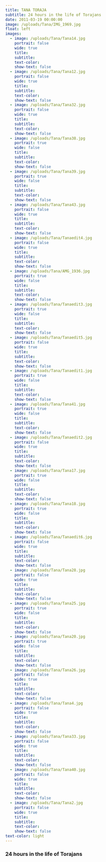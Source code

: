 ```yaml
---
title: TANA TORAJA
subtitle: 24 hours in the life of Torajans
date: 2011-03-19 00:00:00
image: /uploads/Tana/IMG_1969.jpg
float: left
images:
  - image: /uploads/Tana/Tana14.jpg
    portrait: false
    wide: true
    title:
    subtitle:
    text-color:
    show-text: false
  - image: /uploads/Tana/Tana12.jpg
    portrait: false
    wide: true
    title:
    subtitle:
    text-color:
    show-text: false
  - image: /uploads/Tana/Tana32.jpg
    portrait: false
    wide: true
    title:
    subtitle:
    text-color:
    show-text: false
  - image: /uploads/Tana/Tana38.jpg
    portrait: true
    wide: false
    title:
    subtitle:
    text-color:
    show-text: false
  - image: /uploads/Tana/Tana39.jpg
    portrait: true
    wide: false
    title:
    subtitle:
    text-color:
    show-text: false
  - image: /uploads/Tana/Tana43.jpg
    portrait: false
    wide: true
    title:
    subtitle:
    text-color:
    show-text: false
  - image: /uploads/Tana/Tanaedit4.jpg
    portrait: false
    wide: true
    title:
    subtitle:
    text-color:
    show-text: false
  - image: /uploads/Tana/AMG_1936.jpg
    portrait: true
    wide: false
    title:
    subtitle:
    text-color:
    show-text: false
  - image: /uploads/Tana/Tanaedit3.jpg
    portrait: true
    wide: false
    title:
    subtitle:
    text-color:
    show-text: false
  - image: /uploads/Tana/Tanaedit5.jpg
    portrait: false
    wide: true
    title:
    subtitle:
    text-color:
    show-text: false
  - image: /uploads/Tana/Tanaedit1.jpg
    portrait: true
    wide: false
    title:
    subtitle:
    text-color:
    show-text: false
  - image: /uploads/Tana/Tana41.jpg
    portrait: true
    wide: false
    title:
    subtitle:
    text-color:
    show-text: false
  - image: /uploads/Tana/Tanaedit2.jpg
    portrait: false
    wide: true
    title:
    subtitle:
    text-color:
    show-text: false
  - image: /uploads/Tana/Tana17.jpg
    portrait: true
    wide: false
    title:
    subtitle:
    text-color:
    show-text: false
  - image: /uploads/Tana/Tana18.jpg
    portrait: true
    wide: false
    title:
    subtitle:
    text-color:
    show-text: false
  - image: /uploads/Tana/Tanaedit6.jpg
    portrait: false
    wide: true
    title:
    subtitle:
    text-color:
    show-text: false
  - image: /uploads/Tana/Tana28.jpg
    portrait: false
    wide: true
    title:
    subtitle:
    text-color:
    show-text: false
  - image: /uploads/Tana/Tana25.jpg
    portrait: true
    wide: false
    title:
    subtitle:
    text-color:
    show-text: false
  - image: /uploads/Tana/Tana20.jpg
    portrait: true
    wide: false
    title:
    subtitle:
    text-color:
    show-text: false
  - image: /uploads/Tana/Tana26.jpg
    portrait: false
    wide: true
    title:
    subtitle:
    text-color:
    show-text: false
  - image: /uploads/Tana/Tana4.jpg
    portrait: false
    wide: true
    title:
    subtitle:
    text-color:
    show-text: false
  - image: /uploads/Tana/Tana33.jpg
    portrait: false
    wide: true
    title:
    subtitle:
    text-color:
    show-text: false
  - image: /uploads/Tana/Tana40.jpg
    portrait: false
    wide: true
    title:
    subtitle:
    text-color:
    show-text: false
  - image: /uploads/Tana/Tana2.jpg
    portrait: false
    wide: true
    title:
    subtitle:
    text-color:
    show-text: false
text-color: light
---
```



### 24 hours in the life of Torajans